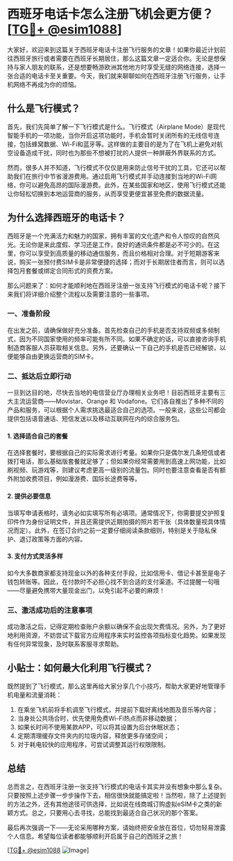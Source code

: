 # 西班牙电话卡怎么注册飞机会更方便？[[TG💪+ @esim1088](https://t.me/s/esim1088)]

大家好，欢迎来到这篇关于西班牙电话卡注册飞行服务的文章！如果你最近计划前往西班牙旅行或者需要在西班牙长期居住，那么这篇文章一定适合你。无论是想保持与家人朋友的联系，还是想要畅游欧洲其他地方时享受无缝的网络连接，选择一张合适的电话卡至关重要。今天，我们就来聊聊如何在西班牙注册飞行服务，让手机网络不再成为你的烦恼。

## 什么是飞行模式？

首先，我们先简单了解一下飞行模式是什么。飞行模式（Airplane Mode）是现代智能手机的一项功能，当你开启这项功能时，手机会暂时关闭所有的无线信号连接，包括蜂窝数据、Wi-Fi和蓝牙等。这样做的主要目的是为了在飞机上避免对航空设备造成干扰，同时也为那些不想被打扰的人提供一种屏蔽外界联系的方式。

然而，很多人并不知道，飞行模式不仅仅是用来防止信号干扰的工具，它还可以帮助我们在旅行中节省漫游费用。通过启用飞行模式并手动连接到当地的Wi-Fi网络，你可以避免高昂的国际漫游费。此外，在某些国家和地区，使用飞行模式还能让你轻松切换到本地运营商的服务，从而享受更便宜甚至免费的数据流量。

## 为什么选择西班牙的电话卡？

西班牙是一个充满活力和魅力的国家，拥有丰富的文化遗产和令人惊叹的自然风光。无论你是来此度假、学习还是工作，良好的通讯条件都是必不可少的。在这里，你可以享受到高质量的移动通信服务，而且价格相对合理。对于短期游客来说，购买一张预付费SIM卡是非常便捷的选择；而对于长期居住者而言，则可以选择包月套餐或绑定合同形式的资费方案。

那么问题来了：如何才能顺利地在西班牙注册一张支持飞行模式的电话卡呢？接下来我们将详细介绍整个流程以及需要注意的一些事项。

### 一、准备阶段

在出发之前，请确保做好充分准备。首先检查自己的手机是否支持双频或多频制式，因为不同国家使用的频率可能有所不同。如果不确定的话，可以直接咨询手机制造商客服人员获取相关信息。另外，还要确认一下自己的手机是否已经解锁，以便能够自由更换运营商的SIM卡。

### 二、抵达后立即行动

一旦到达目的地，尽快去当地的电信营业厅办理相关业务吧！目前西班牙主要有三大主流运营商——Movistar、Orange 和 Vodafone。它们各自推出了多种不同的产品和服务，可以根据个人需求挑选最适合自己的选项。一般来说，这些公司都会提供包括语音通话、短信发送以及移动互联网在内的综合服务包。

#### 1. 选择适合自己的套餐

在选择套餐时，要根据自己的实际需求进行考量。如果你只是偶尔发几条短信或者拨打电话，那么基础版套餐就足够了；但如果你经常需要用到高速上网功能，比如刷视频、玩游戏等，则建议考虑更高一级别的流量包。同时也要注意查看是否有额外附加收费项目，例如漫游费、国际长途费等等。

#### 2. 提供必要信息

当填写申请表格时，请务必如实填写所有必填项。通常情况下，你需要提交护照复印件作为身份证明文件，并且还需提供近期拍摄的照片若干张（具体数量视具体情况而定）。此外，在签订合约之前一定要仔细阅读条款细则，特别是关于隐私保护、退订政策等方面的内容。

#### 3. 支付方式灵活多样

如今大多数商家都支持现金以外的各种支付手段，比如信用卡、借记卡甚至是电子钱包转账等。因此，在付款时不必担心找不到合适的支付渠道。不过提醒一句哦——尽量避免携带大量现金出门，以免引起不必要的麻烦！

### 三、激活成功后的注意事项

成功激活之后，记得定期检查账户余额以确保不会出现欠费情况。另外，为了更好地利用资源，不妨尝试下载官方应用程序来实时监控各项指标变化趋势。如果发现有任何异常现象，及时联系客服寻求帮助。

## 小贴士：如何最大化利用飞行模式？

既然提到了飞行模式，那么这里再给大家分享几个小技巧，帮助大家更好地管理手机电量和流量消耗：

1. 在乘坐飞机前将手机调至飞行模式，并提前下载好离线地图及音乐等内容；
2. 当身处公共场合时，优先使用免费Wi-Fi热点而非移动数据；
3. 如果长时间不使用某款APP，可以将其设置为后台休眠状态；
4. 定期清理缓存文件夹内的垃圾内容，释放更多存储空间；
5. 对于耗电较快的应用程序，可尝试调整其运行权限限制。

## 总结

总而言之，在西班牙注册一张支持飞行模式的电话卡其实并没有想象中那么复杂。只要按照上述步骤一步步操作下去，相信很快就能搞定啦！当然啦，除了上述提到的方法之外，还有其他途径可供选择，比如说在线商城订购虚拟eSIM卡之类的新颖方式。总之，只要用心去寻找，总能找到最适合自己状况的那个答案。

最后再次强调一下——无论采用哪种方案，请始终把安全放在首位，切勿轻易泄露个人信息。希望每位读者都能够顺利开启属于自己的西班牙之旅！

[[TG💪+ @esim1088](https://t.me/s/esim1088) ![Image](https://i.postimg.cc/4NQfJmqS/Snipaste-2025-05-13-00-14-12.png)]